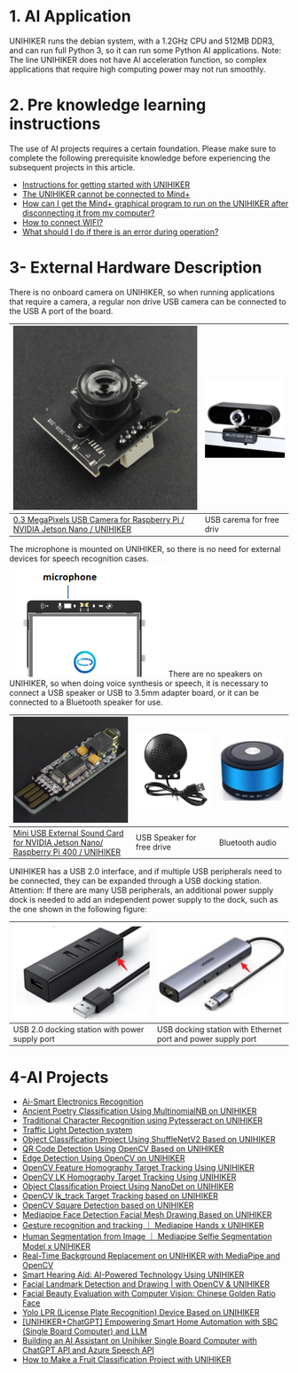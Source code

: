 # 1. AI Application
UNIHIKER runs the debian system, with a 1.2GHz CPU and 512MB DDR3, and can run full Python 3, so it can run some Python AI applications.
Note: The line UNIHIKER does not have AI acceleration function, so complex applications that require high computing power may not run smoothly.
# 2. Pre knowledge learning instructions
The use of AI projects requires a certain foundation. Please make sure to complete the following prerequisite knowledge before experiencing the subsequent projects in this article.

- [Instructions for getting started with UNIHIKER](https://www.yuque.com/joanna-rqvih/unihiker_wiki_en/skrays280uk2ppkn)
- [The UNIHIKER cannot be connected to Mind+](https://www.yuque.com/joanna-rqvih/unihiker_wiki_en/sstfwqgttyxcvn2y)
- [How can I get the Mind+ graphical program to run on the UNIHIKER after disconnecting it from my computer?](https://www.yuque.com/joanna-rqvih/unihiker_wiki_en/bbw5ib6747uwhwwd)
- [How to connect WIFI?](https://www.yuque.com/joanna-rqvih/unihiker_wiki_en/yz6fvwxqkngefeyx)
- [What should I do if there is an error during operation?](https://www.yuque.com/joanna-rqvih/unihiker_wiki_en/kawm3o63qhwsxbc2)
# 3- External Hardware Description
There is no onboard camera on UNIHIKER, so when running applications that require a camera, a regular non drive USB camera can be connected to the USB A port of the board.

| ![image.png](img/AI/1723445228742-59515696-f8f6-4ebf-b9f3-bdb9b033d89e.png) | ![image.png](img/AI/1723445258420-34721b0f-b0cb-4edb-a3ee-373b2744f4cf.png) |
| --- | --- |
| [0.3 MegaPixels USB Camera for Raspberry Pi / NVIDIA Jetson Nano / UNIHIKER](https://www.dfrobot.com/product-2089.html) | USB carema for free driv |

The microphone is mounted on UNIHIKER, so there is no need for external devices for speech recognition cases.
![image.png](img/AI/1723445471564-f4ab8573-af1f-49b8-aa18-2e224125ff6f.png)
There are no speakers on UNIHIKER, so when doing voice synthesis or speech, it is necessary to connect a USB speaker or USB to 3.5mm adapter board, or it can be connected to a Bluetooth speaker for use.

| ![image.png](img/AI/1723445558003-3bb87b91-55bd-45bb-904d-90f9ae672fee.png) | ![image.png](img/AI/1723445578019-379b0e81-221e-45c2-8361-519d46169c27.png) | ![image.png](img/AI/1723445614922-76024bd4-ea6b-4665-a490-8337f0572c04.png) |
| --- | --- | --- |
| [Mini USB External Sound Card for NVIDIA Jetson Nano/ Raspberry Pi 400 / UNIHIKER](https://www.dfrobot.com/product-2545.html) | USB Speaker for free drive | Bluetooth audio |

UNIHIKER has a USB 2.0 interface, and if multiple USB peripherals need to be connected, they can be expanded through a USB docking station.
Attention: If there are many USB peripherals, an additional power supply dock is needed to add an independent power supply to the dock, such as the one shown in the following figure:

| ![image.png](img/AI/1723445717509-b2634a45-bdf4-41cc-84fb-07b47468ada2.png) | ![image.png](img/AI/1723445731877-6ac92e6c-7bb9-4d3f-a88f-8b4f7d94aeca.png) |
| --- | --- |
| USB 2.0 docking station with power supply port | USB docking station with Ethernet port and power supply port |

# 4-AI Projects

- [Ai-Smart Electronics Recognition](https://community.dfrobot.com/makelog-313531.html)
- [Ancient Poetry Classification Using MultinomialNB on UNIHIKER](https://community.dfrobot.com/projects-AI.html)
- [Traditional Character Recognition using Pytesseract on UNIHIKER](https://community.dfrobot.com/makelog-314464.html)
- [Traffic Light Detection system](https://community.dfrobot.com/makelog-313531.html)
- [Object Classification Project Using ShuffleNetV2 Based on UNIHIKER](https://community.dfrobot.com/makelog-314376.html)
- [QR Code Detection Using OpenCV Based on UNIHIKER](https://community.dfrobot.com/makelog-314359.html)
- [Edge Detection Using OpenCV on UNIHIKER](https://community.dfrobot.com/makelog-314358.html)
- [OpenCV Feature Homography Target Tracking Using UNIHIKER](https://community.dfrobot.com/makelog-314340.html)
- [OpenCV LK Homography Target Tracking Using UNIHIKER](https://community.dfrobot.com/makelog-314341.html)
- [Object Classification Project Using NanoDet on UNIHIKER](https://community.dfrobot.com/makelog-314356.html)
- [OpenCV lk_track Target Tracking based on UNIHIKER](https://community.dfrobot.com/makelog-314296.html)
- [OpenCV Square Detection based on UNIHIKER](https://community.dfrobot.com/makelog-314281.html)
- [Mediapipe Face Detection Facial Mesh Drawing Based on UNIHIKER](https://community.dfrobot.com/makelog-314255.html)
- [Gesture recognition and tracking ｜ Mediapipe Hands x UNIHIKER](https://community.dfrobot.com/makelog-314261.html)
- [Human Segmentation from Image ｜ Mediapipe Selfie Segmentation Model x UNIHIKER](https://community.dfrobot.com/makelog-314259.html)
- [Real-Time Background Replacement on UNIHIKER with MediaPipe and OpenCV](https://community.dfrobot.com/makelog-314239.html)
- [Smart Hearing Aid: AI-Powered Technology Using UNIHIKER](https://community.dfrobot.com/makelog-314253.html)
- [Facial Landmark Detection and Drawing | with OpenCV & UNIHIKER](https://community.dfrobot.com/makelog-314246.html)
- [Facial Beauty Evaluation with Computer Vision: Chinese Golden Ratio Face](https://community.dfrobot.com/makelog-314225.html)
- [Yolo LPR (License Plate Recognition) Device Based on UNIHIKER](https://community.dfrobot.com/makelog-314231.html)
- [[UNIHIKER+ChatGPT] Empowering Smart Home Automation with SBC (Single Board Computer) and LLM](https://community.dfrobot.com/makelog-313989.html)
- [Building an AI Assistant on Unihiker Single Board Computer with ChatGPT API and Azure Speech API](https://community.dfrobot.com/makelog-313685.html)
- [How to Make a Fruit Classification Project with UNIHIKER](https://community.dfrobot.com/makelog-313295.html)
